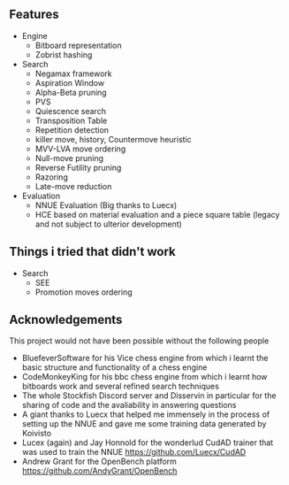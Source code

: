## Features
* Engine
  * Bitboard representation
  * Zobrist hashing
* Search
  * Negamax framework
  * Aspiration Window
  * Alpha-Beta pruning
  * PVS
  * Quiescence search
  * Transposition Table
  * Repetition detection
  * killer move, history, Countermove heuristic
  * MVV-LVA move ordering
  * Null-move pruning
  * Reverse Futility pruning
  * Razoring
  * Late-move reduction
* Evaluation
  * NNUE Evaluation (Big thanks to Luecx)
  * HCE based on material evaluation and a piece square table (legacy and not subject to ulterior development)



## Things i tried that didn't work
* Search
  * SEE
  * Promotion moves ordering

## Acknowledgements
This project would not have been possible without the following people
* BluefeverSoftware for his Vice chess engine from which i learnt the basic structure and functionality of a chess engine
* CodeMonkeyKing for his bbc chess engine from which i learnt how bitboards work and several refined search techniques
* The whole Stockfish Discord server and Disservin in particular for the sharing of code and the avaliability in answering questions
* A giant thanks to Luecx that helped me immensely in the process of setting up the NNUE and gave me some training data generated by Koivisto
* Lucex (again) and Jay Honnold for the wonderlud CudAD trainer that was used to train the NNUE https://github.com/Luecx/CudAD
* Andrew Grant for the OpenBench platform https://github.com/AndyGrant/OpenBench

